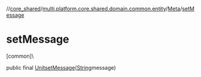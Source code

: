 //[core_shared](../../../index.md)/[multi.platform.core.shared.domain.common.entity](../index.md)/[Meta](index.md)/[setMessage](set-message.md)

# setMessage

[common]\

public final [Unit](https://kotlinlang.org/api/latest/jvm/stdlib/kotlin/-unit/index.html)[setMessage](set-message.md)([String](https://docs.oracle.com/javase/8/docs/api/java/lang/String.html)message)
